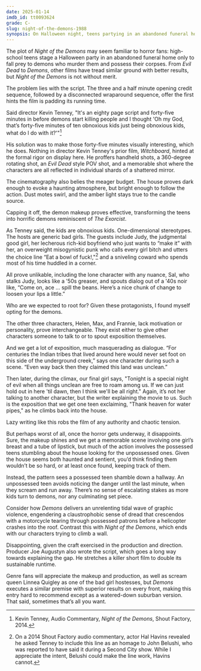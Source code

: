 ```yaml
---
date: 2025-01-14
imdb_id: tt0093624
grade: C-
slug: night-of-the-demons-1988
synopsis: On Halloween night, teens partying in an abandoned funeral home fall prey to demons who murder them and possess their corpses.
---
```


The plot of _Night of the Demons_ may seem familiar to horror fans: high-school teens stage a Halloween party in an abandoned funeral home only to fall prey to demons who murder them and possess their corpses. From <span data-imdb-id="tt0083907">_Evil Dead_</span> to <span data-imdb-id="tt0089013">_Demons_</span>, other films have tread similar ground with better results, but _Night of the Demons_ is not without merit.

The problem lies with the script. The three and a half minute opening credit sequence, followed by a disconnected wraparound sequence, offer the first hints the film is padding its running time.

Said director Kevin Tenney, "It's an eighty page script and forty-five minutes in before demons start killing people and I thought 'Oh my God, that’s forty-five minutes of ten obnoxious kids just being obnoxious kids, what do I do with it?'"[^1]

His solution was to make those forty-five minutes visually interesting, which he does. Nothing in director Kevin Tenney's prior film, <span data-imdb-id="tt0090327">_Witchboard_</span>, hinted at the formal rigor on display here. He proffers handheld shots, a 360-degree rotating shot, an _Evil Dead_ style POV shot, and a memorable shot where the characters are all reflected in individual shards of a shattered mirror.

The cinematography also belies the meager budget. The house proves dark enough to evoke a haunting atmosphere, but bright enough to follow the action. Dust motes swirl, and the amber light stays true to the candle source.

Capping it off, the demon makeup proves effective, transforming the teens into horrific demons reminiscent of <span data-imdb-id="tt0070047">_The Exorcist_</span>.

As Tenney said, the kids are obnoxious kids. One-dimensional stereotypes. The hosts are generic bad girls. The guests include Judy, the judgmental good girl, her lecherous rich-kid boyfriend who just wants to “make it” with her, an overweight misogynistic punk who calls every girl bitch and utters the choice line “Eat a bowl of fuck!,"[^2] and a sniveling coward who spends most of his time huddled in a corner.

All prove unlikable, including the lone character with any nuance, Sal, who stalks Judy, looks like a '50s greaser, and spouts dialog out of a '40s noir like, “Come on, ace ... spill the beans. Here’s a nice chunk of change to loosen your lips a little.”

Who are we expected to root for? Given these protagonists, I found myself opting for the demons.

The other three characters, Helen, Max, and Frannie, lack motivation or personality, prove interchangeable. They exist either to give other characters someone to talk to or to spout exposition themselves.

And we get a lot of exposition, much masquerading as dialogue. “For centuries the Indian tribes that lived around here would never set foot on this side of the underground creek,” says one character during such a scene. “Even way back then they claimed this land was unclean.”

Then later, during the climax, our final girl says, "Tonight is a special night of evil when all things unclean are free to roam among us. If we can just hold out in here 'til dawn, then I think we'll be all right." Again, it’s not her talking to another character, but the writer explaining the movie to us. Such is the exposition that we get one teen exclaiming, "Thank heaven for water pipes," as he climbs back into the house.

Lazy writing like this robs the film of any authority and chaotic tension.

But perhaps worst of all, once the horror gets underway, it disappoints. Sure, the makeup shines and we get a memorable scene involving one girl’s breast and a tube of lipstick, but much of the action involves the possessed teens stumbling about the house looking for the unpossessed ones. Given the house seems both haunted and sentient, you’d think finding them wouldn’t be so hard, or at least once found, keeping track of them.

Instead, the pattern sees a possessed teen shamble down a hallway. An unpossessed teen avoids noticing the danger until the last minute, when they scream and run away. There’s no sense of escalating stakes as more kids turn to demons, nor any culminating set piece.

Consider how _Demons_ delivers an unrelenting tidal wave of graphic violence, engendering a claustrophobic sense of dread that crescendos with a motorcycle tearing through possessed patrons before a helicopter crashes into the roof. Contrast this with _Night of the Demons_, which ends with our characters trying to climb a wall.

Disappointing, given the craft exercised in the production and direction. Producer Joe Augustyn also wrote the script, which goes a long way towards explaining the gap. He stretches a killer short film to double its sustainable runtime.

Genre fans will appreciate the makeup and production, as well as scream queen Linnea Quigley as one of the bad girl hostesses, but _Demons_ executes a similar premise with superior results on every front, making this entry hard to recommend except as a watered-down suburban version. That said, sometimes that’s all you want.

[^1]: Kevin Tenney, Audio Commentary, _Night of the Demons_, Shout Factory, 2014.
[^2]: On a 2014 Shout Factory audio commentary, actor Hal Havins revealed he asked Tenney to include this line as an homage to John Belushi, who was reported to have said it during a Second City show. While I appreciate the intent, Belushi could make the line work, Havins cannot.
